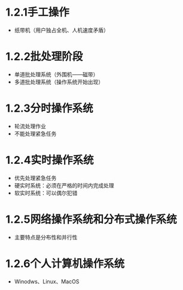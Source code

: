 # 1.2.1手工操作
- 纸带机（用户独占全机、人机速度矛盾）
# 1.2.2批处理阶段
- 单道批处理系统（外围机——磁带）
- 多道批处理系统（操作系统开始出现）
# 1.2.3分时操作系统
- 轮流处理作业
- 不能处理紧急任务
# 1.2.4实时操作系统
- 优先处理紧急任务
- 硬实时系统：必须在严格的时间内完成处理
- 软实时系统：可以偶尔犯错
# 1.2.5网络操作系统和分布式操作系统
- 主要特点是分布性和并行性
# 1.2.6个人计算机操作系统
- Winodws、Linux、MacOS
